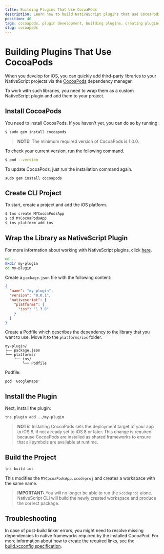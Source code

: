 ```yaml
---
title: Building Plugins That Use CocoaPods
description: Learn how to build NativeScript plugins that use CocoaPods on iOS, including how to install CocoaPods, and how to configure your apps to use them.
position: 40
tags: cocoapods, plugin development, building plugins, creating plugins
slug: cocoapods
---
```


# Building Plugins That Use CocoaPods

When you develop for iOS, you can quickly add third-party libraries to your NativeScript projects via the [CocoaPods](https://cocoapods.org/) dependency manager.

To work with such libraries, you need to wrap them as a custom NativeScript plugin and add them to your project.

## Install CocoaPods
You need to install CocoaPods. If you haven't yet, you can do so by running:

```bash
$ sudo gem install cocoapods
```
> **NOTE:** The minimum required version of CocoaPods is 1.0.0.

To check your current version, run the following command.

```bash
$ pod --version
```

To update CocoaPods, just run the installation command again.

```
sudo gem install cocoapods
```

## Create CLI Project
To start, create a project and add the iOS platform.

```bash
$ tns create MYCocoaPodsApp
$ cd MYCocoaPodsApp
$ tns platform add ios
```

## Wrap the Library as NativeScript Plugin

For more information about working with NativeScript plugins, click [here](plugin-reference.md).

```Bash
cd ..
mkdir my-plugin
cd my-plugin
```

Create a `package.json` file with the following content:

```JSON
{
  "name": "my-plugin",
  "version": "0.0.1",
  "nativescript": {
    "platforms": {
      "ios": "1.3.0"
    }
  }
}
```

Create a [Podfile](https://guides.cocoapods.org/syntax/podfile.html) which describes the dependency to the library that you want to use. Move it to the `platforms/ios` folder.

```
my-plugin/
├── package.json
└── platforms/
    └── ios/
        └── Podfile
```

Podfile:
```
pod 'GoogleMaps'
```

## Install the Plugin

Next, install the plugin:

```bash
tns plugin add ../my-plugin
```

> **NOTE:** Installing CocoaPods sets the deployment target of your app to iOS 8, if not already set to iOS 8 or later. This change is required because CocoaPods are installed as shared frameworks to ensure that all symbols are available at runtime.

## Build the Project

```bash
tns build ios
```

This modifies the `MYCocoaPodsApp.xcodeproj` and creates a workspace with the same name.

> **IMPORTANT:** You will no longer be able to run the `xcodeproj` alone. NativeScript CLI will build the newly created workspace and produce the correct package.

## Troubleshooting

In case of post-build linker errors, you might need to resolve missing dependencies to native frameworks required by the installed CocoaPod. For more information about how to create the required links, see the [build.xcconfig specification](./plugin-reference#buildxcconfig-specification).

